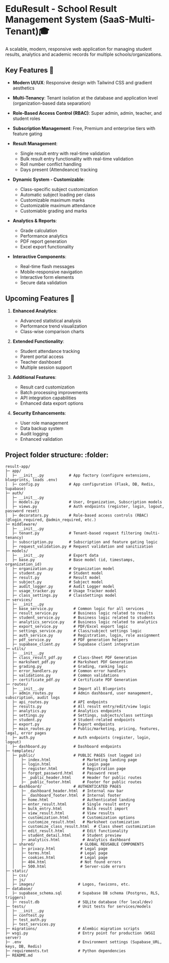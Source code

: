 # EduResult - School Result Management System (SaaS-Multi-Tenant)🎓

A scalable, modern, responsive web application for managing student results, analytics and academic records for multiple schools/organizations.

## Key Features 🚀

- **Modern UI/UX**: Responsive design with Tailwind CSS and gradient aesthetics

- **Multi-Tenancy**: Tenant isolation at the database and application level (organization-based data separation)

- **Role-Based Access Control (RBAC)**: Super admin, admin, teacher, and student roles

- **Subscription Management**: Free, Premium and enterprise tiers with feature gating

- **Result Management**:
  - Single result entry with real-time validation
  - Bulk result entry functionality with real-time validation
  - Roll number conflict handling
  - Days present (Attendeance) tracking
  
- **Dynamic System - Customizable**:
  - Class-specific subject customization
  - Automatic subject loading per class
  - Customizable maximum marks
  - Customizable maximum attendance
  - Customiable grading and marks

- **Analytics & Reports**:
  - Grade calculation
  - Performance analytics
  - PDF report generation
  - Excel export functionality

- **Interactive Components**:
  - Real-time flash messages
  - Mobile-responsive navigation
  - Interactive form elements
  - Secure data validation


## Upcoming Features 🔮

1. **Enhanced Analytics**:
   - Advanced statistical analysis
   - Performance trend visualization
   - Class-wise comparison charts

2. **Extended Functionality**:
   - Student attendance tracking
   - Parent portal access
   - Teacher dashboard
   - Multiple session support

3. **Additional Features**:
   - Result card customization
   - Batch processing improvements
   - API integration capabilities
   - Enhanced data export options

4. **Security Enhancements**:
   - User role management
   - Data backup system
   - Audit logging
   - Enhanced validation

## Project folder structure: :folder:

```
result-app/
├─ app/
│  ├─ __init__.py           # App factory (configure extensions, blueprints, loads .env)
│  ├─ config.py             # App configuration (Flask, DB, Redis, Supabase)
├─ auth/
│  ├─ __init__.py
│  ├─ models.py             # User, Organization, Subscription models
│  ├─ views.py              # Auth endpoints (register, login, logout, password reset)
│  ├─ decorators.py         # Role-based access controls (RBAC) (@login_required, @admin_required, etc.)
├─ middleware/
│  ├─ __init__.py
│  ├─ tenant.py             # Tenant-based request filtering (multi-tenancy)
│  ├─ subscription.py       # Subscription and feature gating logic
│  ├─ request_validation.py # Request validation and sanitization
├─ models/
│  ├─ __init__.py           # Export data
│  ├─ base.py               # Base model (id, timestamps, organization_id)
│  ├─ organization.py       # Organization model
│  ├─ student.py            # Student model
│  ├─ result.py             # Result model
│  ├─ subject.py            # Subject model
│  ├─ audit_logger.py       # Audit Logger model
│  ├─ usage_tracker.py      # Usage Tracker model
│  ├─ class_settings.py     # ClassSettings model
├─ services/
│  ├─ __init__.py
│  ├─ base_service.py         # Common logic for all services
│  ├─ result_service.py       # Business logic related to results
│  ├─ student_service.py      # Business logic related to students
│  ├─ analytics_service.py    # Business logic related to analytics
│  ├─ export_service.py       # PDF/Excel export logic
│  ├─ settings_service.py     # Class/subject settings logic
│  ├─ auth_service.py         # Registration, login, role assignment
│  ├─ pdf_service.py          # PDF generation helpers
│  ├─ supabase_client.py      # Supabase client integration
├─ utils/
│  ├─ __init__.py
│  ├─ class_result_pdf.py     # Class-Sheet PDF Generation
│  ├─ marksheet_pdf.py        # Marksheet PDF Generation
│  ├─ grading.py              # Grading, ranking logic
│  ├─ error_handlers.py       # Common error handlers
│  ├─ validations.py          # Common validations
│  ├─ certificate_pdf.py      # Certificate PDF Generation
├─ routes/
│  ├─ __init__.py             # Import all Blueprints
│  ├─ admin_routes.py         # Admin dashboard, user management, subscription, audit logs
│  ├─ api_routes.py           # API endpoints
│  ├─ results.py              # All result entry/edit/view logic
│  ├─ analytics.py            # Analytics endpoints
│  ├─ settings.py             # Settings, subjects/class settings
│  ├─ student.py              # Student-related endpoints
│  ├─ export.py               # Export endpoints
│  ├─ main_routes.py          # Public/marketing, pricing, features, legal, error pages
│  ├─ auth.py                 # Auth endpoints (register, login, logout)
│  ├─ dashboard.py            # Dashboard endpoints
├─ templates/
│  ├─ public/                 # PUBLIC PAGES (not logged in)
│  │   ├─ index.html              # Marketing landing page
│  │   ├─ login.html              # Login page
│  │   ├─ register.html           # Registration page
│  │   ├─ forgot_password.html    # Password reset
│  │   ├─ _public_header.html     # Header for public routes
│  │   ├─ _public_footer.html     # Footer for public routes
│  ├─ dashboard/              # AUTHENTICATED PAGES
│  │   ├─ _dashboard_header.html  # Internal nav bar
│  │   ├─ _dashboard_footer.html  # Internal footer
│  │   ├─ home.html               # Authenticated landing
│  │   ├─ enter_result.html       # Single result entry
│  │   ├─ bulk_entry.html         # Bulk result import
│  │   ├─ view_result.html        # View results
│  │   ├─ customization.html      # Customization options
│  │   ├─ customize_result.html   # Marksheet customization
│  │   ├─ customize_class_result.html  # Class sheet customization
│  │   ├─ edit_result.html        # Edit functionality
│  │   ├─ student_detail.html     # Student preview
│  │   ├─ analytics.html          # Analytics dashboard
│  ├─ shared/                    # GLOBAL REUSABLE COMPONENTS
│  │   ├─ privacy.html           # Legal page
│  │   ├─ terms.html             # Legal page
│  │   ├─ cookies.html           # Legal page
│  │   ├─ 404.html               # Not found errors
│  │   ├─ 500.html               # Server-side errors
├─ static/
│  ├─ css/
│  ├─ js/
│  ├─ images/                   # Logos, favicons, etc.
├─ database/
│  ├─ supabase_schema.sql       # Supabase DB schema (Postgres, RLS, triggers)
│  ├─ result.db                 # SQLite database (for local/dev)
├─ tests/                       # Unit tests for services/models
│  ├─ __init__.py
│  ├─ conftest.py
│  ├─ test_auth.py
│  ├─ test_services.py
├─ migrations/                  # Alembic migration scripts
├─ wsgi.py                      # Entry point for production (WSGI server)
├─ .env                         # Environment settings (Supabase_URL, keys, DB, Redis)
├─ requirements.txt             # Python dependencies
├─ README.md
```


